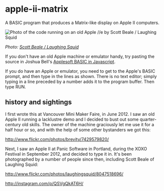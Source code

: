 # apple-ii-matrix

A BASIC program that produces a Matrix-like display on Apple II computers.

![Photo of the code running on an old Apple //e by Scott Beale / Laughing Squid](http://farm9.staticflickr.com/8174/8047518696_521261169f.jpg)

_Photo: [Scott Beale / Laughing Squid](http://laughingsquid.com/)_

If you don't have an old Apple machine or emulator handy, try pasting the source in Joshua Bell's
[Applesoft BASIC in Javascript](http://www.calormen.com/applesoft/).

If you do have an Apple or emulator, you need to get to the Apple's BASIC prompt, and then
type in the lines as shown. There is no text editor; simply typing in a line preceded by a number
adds it to the program buffer. Then type RUN.

## history and sightings

I first wrote this at Vancouver Mini Maker Faire, in June 2012. I saw an old Apple II running a lacklustre demo and I decided
to bust out some quarter-century old skills. The owner of the machine graciously let me use it for a half hour or so, and
with the help of some other bystanders we got this:

http://www.flickr.com/photos/brevity/7429579820/

Next, I saw an Apple II at Panic Software in Portland, during the XOXO Festival in September 2012, and decided to 
type it in. It's been photographed by a number of people since then, including Scott Beale of Laughing Squid:

http://www.flickr.com/photos/laughingsquid/8047518696/

http://instagram.com/p/QSVgQkAT6H/
